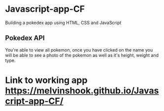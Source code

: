 # Javascript-app-CF

Building a pokedex app using HTML, CSS and JavaScript

## Pokedex API

You're able to view all pokemon, once you have clicked on the name you will be able to see a photo of the pokemon as well as it's height, weight and type.

# Link to working app https://melvinshook.github.io/Javascript-app-CF/
